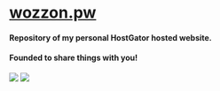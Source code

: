 # <a href="http://www.wozzon.pw">wozzon.pw</a>
#### Repository of my personal HostGator hosted website.
#### Founded to share things with you! <br>
<img src="http://i.imgur.com/nnGvP3C.jpg?1">
<img src="http://i.imgur.com/7k76drP.jpg?1">